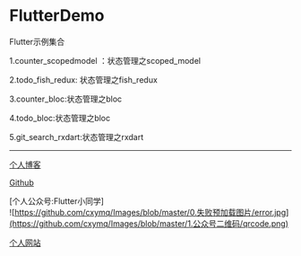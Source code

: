 # FlutterDemo
Flutter示例集合

1.counter_scopedmodel ：状态管理之scoped_model
		
2.todo_fish_redux: 状态管理之fish_redux

3.counter_bloc:状态管理之bloc
		
4.todo_bloc:状态管理之bloc

5.git_search_rxdart:状态管理之rxdart


-----------------------------------------------------------

[个人博客](https://blog.csdn.net/Crazy_SunShine)

[Github](https://github.com/cxymq)

[个人公众号:Flutter小同学]  
![https://github.com/cxymq/Images/blob/master/0.失败预加载图片/error.jpg](https://github.com/cxymq/Images/blob/master/1.公众号二维码/qrcode.png)

[个人网站](http://chenhui.today/)
